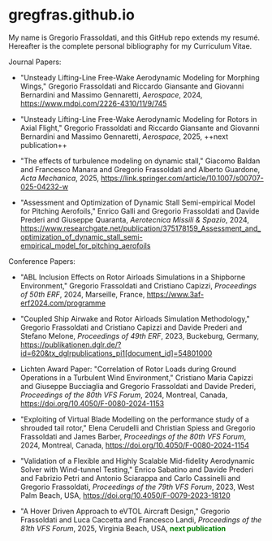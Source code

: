 # gregfras.github.io
My name is Gregorio Frassoldati, and this GitHub repo extends my resumé.
Hereafter is the complete personal bibliography for my Curriculum Vitae.

Journal Papers:

* "Unsteady Lifting-Line Free-Wake Aerodynamic Modeling for Morphing Wings," Gregorio Frassoldati and Riccardo Giansante and Giovanni Bernardini and Massimo Gennaretti,
_Aerospace_, 2024, https://www.mdpi.com/2226-4310/11/9/745

* "Unsteady Lifting-Line Free-Wake Aerodynamic Modeling for Rotors in Axial Flight," Gregorio Frassoldati and Riccardo Giansante and Giovanni Bernardini and Massimo Gennaretti,
_Aerospace_, 2025, ++next publication++

* "The effects of turbulence modeling on dynamic stall," Giacomo Baldan and Francesco Manara and Gregorio Frassoldati and Alberto Guardone,
_Acta Mechanica_, 2025, https://link.springer.com/article/10.1007/s00707-025-04232-w

* "Assessment and Optimization of Dynamic Stall Semi-empirical Model for Pitching Aerofoils," Enrico Galli and Gregorio Frassoldati and Davide Prederi and Giuseppe Quaranta,
_Aerotecnica Missili & Spazio_, 2024, https://www.researchgate.net/publication/375178159_Assessment_and_optimization_of_dynamic_stall_semi-empirical_model_for_pitching_aerofoils

Conference Papers:
* "ABL Inclusion Effects on Rotor Airloads Simulations in a Shipborne Environment," Gregorio Frassoldati and Cristiano Capizzi, 
_Proceedings of 50th ERF_, 2024, Marseille, France, https://www.3af-erf2024.com/programme

* "Coupled Ship Airwake and Rotor Airloads Simulation Methodology," Gregorio Frassoldati and Cristiano Capizzi and Davide Prederi and Stefano Melone,
_Proceedings of 49th ERF_, 2023, Buckeburg, Germany, https://publikationen.dglr.de/?id=620&tx_dglrpublications_pi1[document_id]=54801000

* Lichten Award Paper: "Correlation of Rotor Loads during Ground Operations in a Turbulent Wind Environment," Cristiano Maria Capizzi and Giuseppe Bucciaglia and Gregorio Frassoldati and Davide Prederi,
_Proceedings of the 80th VFS Forum_, 2024, Montreal, Canada, https://doi.org/10.4050/F-0080-2024-1153

* "Exploiting of Virtual Blade Modelling on the performance study of a shrouded tail rotor," Elena Cerudelli and Christian Spiess and Gregorio Frassoldati and James Barber,
_Proceedings of the 80th VFS Forum_, 2024, Montreal, Canada, https://doi.org/10.4050/F-0080-2024-1154

* "Validation of a Flexible and Highly Scalable Mid-fidelity Aerodynamic Solver with Wind-tunnel Testing," Enrico Sabatino and Davide Prederi and Fabrizio Petri and Antonio Sciarappa and Carlo Cassinelli and Gregorio Frassoldati, 
_Proceedings of the 79th VFS Forum_, 2023, West Palm Beach, USA, https://doi.org/10.4050/F-0079-2023-18120

* "A Hover Driven Approach to eVTOL Aircraft Design," Gregorio Frassoldati and Luca Caccetta and Francesco Landi,
_Proceedings of the 81th VFS Forum_, 2025, Virginia Beach, USA, <span style="color: green"> **next publication** </span>
